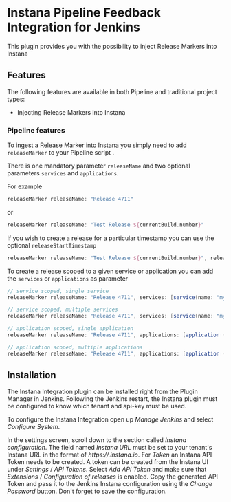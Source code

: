 # Instana Pipeline Feedback Integration for Jenkins

This plugin provides you with the possibility to inject Release Markers into Instana


## Features

The following features are available in both Pipeline and traditional
project types:

* Injecting Release Markers into Instana 

### Pipeline features
To ingest a Release Marker into Instana you simply need to add 
`releaseMarker` to your Pipeline script .

There is one mandatory parameter `releaseName` and two optional parameters `services` and `applications`.

For example
```groovy
releaseMarker releaseName: "Release 4711"
```
or 
```groovy
releaseMarker releaseName: "Test Release ${currentBuild.number}"
```

If you wish to create a release for a particular timestamp you can use the optional `releaseStartTimestamp`

```groovy
releaseMarker releaseName: "Test Release ${currentBuild.number}", releaseStartTimestamp: "1564486446000"
```

To create a release scoped to a given service or application you can add the `services` or `applications` as parameter

```groovy
// service scoped, single service
releaseMarker releaseName: "Release 4711", services: [service(name: "my-service")]

// service scoped, multiple services
releaseMarker releaseName: "Release 4711", services: [service(name: "my-service-1"), service(name: "my-service-2")]
```

```groovy
// application scoped, single application
releaseMarker releaseName: "Release 4711", applications: [application (name: "My Application")]

// application scoped, multiple applications
releaseMarker releaseName: "Release 4711", applications: [application (name: "My Application-1"), application (name: "My Application-2")]
```

## Installation

The Instana Integration plugin can be installed right from the Plugin Manager in Jenkins. Following the Jenkins restart, the Instana plugin must be configured to know which tenant and api-key must be used.

To configure the Instana Integration open up _Manage Jenkins_ and select _Configure System_.

[](settings1.png)

In the settings screen, scroll down to the section called _Instana configuration_. The field named _Instana URL_ must be set to your tenant's Instana URL in the format of _https://<tenant>.instana.io_. For _Token_ an Instana API Token needs to be created. A token can be created from the Instana UI under _Settings_ / _API Tokens_. Select _Add API Token_ and make sure that _Extensions_ / _Configuration of releases_ is enabled. Copy the generated API Token and pass it to the Jenkins Instana configuration using the _Change Password_ button. Don't forget to save the configuration.
  
[](settings3.png)
[](settings2.png)
[](settings2.png)
